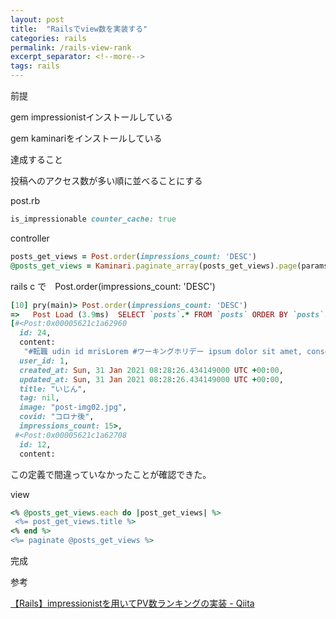```yaml
---
layout: post
title:  "Railsでview数を実装する"
categories: rails
permalink: /rails-view-rank
excerpt_separator: <!--more-->
tags: rails
---
```


<!--more-->

前提

gem impressionistインストールしている

gem kaminariをインストールしている

達成すること

投稿へのアクセス数が多い順に並べることにする

post.rb

```ruby
is_impressionable counter_cache: true
```

controller

```ruby
posts_get_views = Post.order(impressions_count: 'DESC')
@posts_get_views = Kaminari.paginate_array(posts_get_views).page(params[:page]).per(4)
```

rails c で　Post.order(impressions_count: 'DESC')

```ruby
[10] pry(main)> Post.order(impressions_count: 'DESC')
=>   Post Load (3.9ms)  SELECT `posts`.* FROM `posts` ORDER BY `posts`.`impressions_count` DESC
[#<Post:0x00005621c1a62960
  id: 24,
  content:
   "#転職 udin id mrisLorem #ワーキングホリデー ipsum dolor sit amet, consectetur adipiscing elit. Phasellus magna enim, tempus tristique dignissim sit amet, iaculis in nibh. Vestibulum sed neque nibh. Morbi augue nunc, interdum quis nunc sit amet, auctor dignissim neque. Nunc mi eros, vehicula molestie mollis in, porta vitae nulla. Sed in lobortis arcu. Nullam ante purus, tincidunt sit amet eros ut, dignissim pellentesque lectus. Proin semper vestibulum lacus, quis hendrerit turpis venenatis in. Vivamus vel porta augue. Integer quis ullamcorper ex. Nunc lacinia arcu et justo pretium, ut porttitor neque feugiat. Maecenas facilisis consectetur metus sit amet imperdiet. Nullam vel felis dapibus, accumsan purus sed, pretium massa. Nullam condimentum augue eget lectus blandit, sit amet elementum elit tincidunt. Aliquam ac tellus diam. Nullam dignissim tempus est, non vulputate nisi egestas ultricies.da. Duis efficitur sem sed sagittis convallis.",
  user_id: 1,
  created_at: Sun, 31 Jan 2021 08:28:26.434149000 UTC +00:00,
  updated_at: Sun, 31 Jan 2021 08:28:26.434149000 UTC +00:00,
  title: "いじん",
  tag: nil,
  image: "post-img02.jpg",
  covid: "コロナ後",
  impressions_count: 15>,
 #<Post:0x00005621c1a62708
  id: 12,
  content:
```

この定義で間違っていなかったことが確認できた。

view

```ruby
<% @posts_get_views.each do |post_get_views| %>
 <%= post_get_views.title %>
<% end %>
<%= paginate @posts_get_views %>
```

完成

参考

[【Rails】impressionistを用いてPV数ランキングの実装 - Qiita](https://qiita.com/matsubishi5/items/bec2040f766fc7b079a0)
